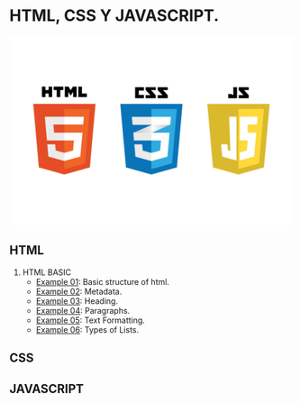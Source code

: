 # HTML, CSS Y JAVASCRIPT.

![HCJ](./Recursos/javascript-vs-html-vs-css-1024x683.jpg)

## HTML
1. HTML BASIC
   * [Example 01](HTML/Example_01.html): Basic structure of html.
   * [Example 02](HTML/Example_02.html): Metadata.
   * [Example 03](HTML/Example_03.html): Heading.
   * [Example 04](HTML/Example_04.html): Paragraphs.
   * [Example 05](HTML/Example_05.html): Text Formatting.
   * [Example 06](HTML/Example_06.html): Types of Lists.
## CSS
## JAVASCRIPT
